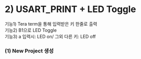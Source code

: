 # 2) USART_PRINT + LED Toggle
기능1) Tera term을 통해 입력받은 키 한줄로 출력<br>
기능2) B1으로 LED Toggle<br>
기능3) a 입력시: LED on/ 그외 다른 키: LED off

### (1) New Project 생성

